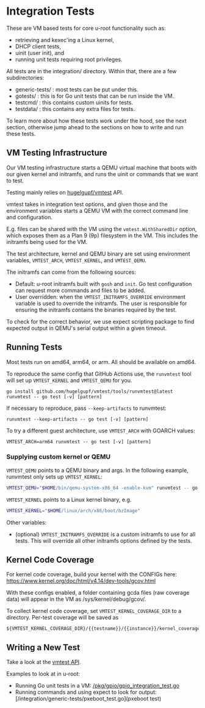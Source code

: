 # Integration Tests

These are VM based tests for core u-root functionality such as:

* retrieving and kexec'ing a Linux kernel,
* DHCP client tests,
* uinit (user init), and
* running unit tests requiring root privileges.

All tests are in the integration/ directory. Within that, there are a
few subdirectories:

* generic-tests/ : most tests can be put under this.
* gotests/ : this is for Go unit tests that can be run inside the VM.
* testcmd/ : this contains custom uinits for tests.
* testdata/ : this contains any extra files for tests.

To learn more about how these tests work under the hood, see the next section,
otherwise jump ahead to the sections on how to write and run these tests.

## VM Testing Infrastructure

Our VM testing infrastructure starts a QEMU virtual machine that boots with
our given kernel and initramfs, and runs the uinit or commands that we want to
test.

Testing mainly relies on [hugelgupf/vmtest](https://github.com/hugelgupf/vmtest)
API.

vmtest takes in integration test options, and given those and the environment
variables starts a QEMU VM with the correct command line and configuration.

E.g. files can be shared with the VM using the `vmtest.WithSharedDir` option,
which exposes them as a Plan 9 (9p) filesystem in the VM. This includes the
initramfs being used for the VM.

The test architecture, kernel and QEMU binary are set using environment
variables, `VMTEST_ARCH`, `VMTEST_KERNEL`, and `VMTEST_QEMU`.

The initramfs can come from the following sources:
* Default: u-root initramfs built with `gosh` and `init`. Go test
  configuration can request more commands and files to be added.
* User overridden: when the `VMTEST_INITRAMFS_OVERRIDE` environment variable is
  used to override the initramfs. The user is responsible for ensuring the
  initramfs contains the binaries required by the test.

To check for the correct behavior, we use expect scripting package to find
expected output in QEMU's serial output within a given timeout.

## Running Tests

Most tests run on amd64, arm64, or arm. All should be available on amd64.

To reproduce the same config that GitHub Actions use, the `runvmtest` tool will
set up `VMTEST_KERNEL` and `VMTEST_QEMU` for you.

```
go install github.com/hugelgupf/vmtest/tools/runvmtest@latest
runvmtest -- go test [-v] [pattern]
```

If necessary to reproduce, pass `--keep-artifacts` to runvmtest:

```
runvmtest --keep-artifacts -- go test [-v] [pattern]
```

To try a different guest architecture, use `VMTEST_ARCH` with GOARCH values:

```
VMTEST_ARCH=arm64 runvmtest -- go test [-v] [pattern]
```

### Supplying custom kernel or QEMU

`VMTEST_QEMU` points to a QEMU binary and args. In the following example,
runvmtest only sets up `VMTEST_KERNEL`:

```sh
VMTEST_QEMU="$HOME/bin/qemu-system-x86_64 -enable-kvm" runvmtest -- go test -v
```

`VMTEST_KERNEL` points to a Linux kernel binary, e.g.

```sh
VMTEST_KERNEL="$HOME/linux/arch/x86/boot/bzImage"
```

Other variables:

-   (optional) `VMTEST_INITRAMFS_OVERRIDE` is a custom initramfs to use for all
    tests. This will override all other initramfs options defined by the tests.

## Kernel Code Coverage

For kernel code coverage, build your kernel with the CONFIGs here:
https://www.kernel.org/doc/html/v4.14/dev-tools/gcov.html

With these configs enabled, a folder containing gcda files (raw coverage data)
will appear in the VM as /sys/kernel/debug/gcov/.

To collect kernel code coverage, set `VMTEST_KERNEL_COVERAGE_DIR` to a
directory. Per-test coverage will be saved as

```
${VMTEST_KERNEL_COVERAGE_DIR}/{{testname}}/{{instance}}/kernel_coverage.tar
```

## Writing a New Test

Take a look at the [vmtest
API](https://pkg.go.dev/github.com/hugelgupf/vmtest?utm_source=godoc).

Examples to look at in u-root:

* Running Go unit tests in a VM: [/pkg/gpio/gpio_integration_test.go](pkg/gpio)
* Running commands and using expect to look for output:
[/integration/generic-tests/pxeboot_test.go](pxeboot test)
